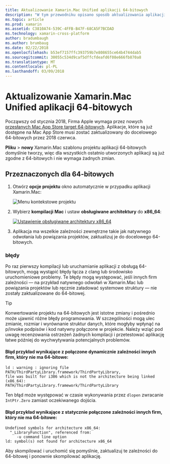 ```yaml
---
title: Aktualizowanie Xamarin.Mac Unified aplikacji 64-bitowych
description: "W tym przewodniku opisano sposób aktualizowania aplikacji Xamarin.Mac do docelowego 64-bitowych"
ms.topic: article
ms.prod: xamarin
ms.assetid: C3810A74-539C-4FFB-B47F-68CA5F7BCDAD
ms.technology: xamarin-cross-platform
author: bradumbaugh
ms.author: brumbaug
ms.date: 02/22/2018
ms.openlocfilehash: b53ef7157ffc393759b7e808655ce64b4744dab5
ms.sourcegitcommit: 30055c534d9caf5dffcfdeafd6f08e666fb870a8
ms.translationtype: MT
ms.contentlocale: pl-PL
ms.lasthandoff: 03/09/2018
---
```

# <a name="updating-xamarinmac-unified-applications-to-64-bit"></a>Aktualizowanie Xamarin.Mac Unified aplikacji 64-bitowych

Począwszy od stycznia 2018, Firma Apple wymaga przez nowych [przesłanych Mac App Store target 64-bitowych](https://developer.apple.com/news/?id=06282017a). Aplikacje, które są już dostępne na Mac App Store musi zostać zaktualizowany do docelowego 64-bitowych przez 2018 czerwca.

**Pliku** > **nowy** Xamarin.Mac szablonu projektu aplikacji 64-bitowych domyślnie tworzy, więc dla wszystkich ostatnio utworzonych aplikacji są już zgodne z 64-bitowych i nie wymaga żadnych zmian.

## <a name="targeting-64-bit"></a>Przeznaczonych dla 64-bitowych

1. Otwórz **opcje projektu** okno automatycznie w przypadku aplikacji Xamarin.Mac:

   ![Menu kontekstowe projektu](mac-64-bit-images/1-contextual_menu-vsmac.png "menu kontekstowe dla projektu")

2. Wybierz **kompilacji Mac** i ustaw **obsługiwane architektury** do **x86\_64**:

   [![Ustawienie obsługiwane architektury x86_64](mac-64-bit-images/2-project_options-vsmac.png "x86_64 ustawienie obsługiwane architektury")](mac-64-bit-images/2-project_options-vsmac-large.png#lightbox)

3. Aplikacja ma wszelkie zależności zewnętrzne takie jak natywnego odwołania lub powiązania projektów, zaktualizuj je do docelowego 64-bitowych.

### <a name="errors"></a>błędy

Po raz pierwszy kompilacji lub uruchamianie aplikacji z obsługą 64-bitowych, mogą wystąpić błędy łącza z clang lub środowisko uruchomieniowe problemy. Te błędy mogą występować, jeśli innych firm zależności — na przykład natywnego odwołań w Xamarin.Mac lub powiązania projektów lub ręcznie załadować systemowe struktury — nie zostały zaktualizowane do 64-bitowej.

> [!TIP]
> Konwertowanie projektu na 64-bitowych jest istotne zmiany i pośrednio może ujawnić różne błędy programowania. W szczególności mogą ulec zmianie, rozmiar i wyrównanie struktur danych, które mogłyby wpłynąć na p/invoke podpisów i kod natywny połączone w projekcie. Należy wziąć pod uwagę recenzowania ostrzeżeń żadnych kompilacji i przetestować aplikację łatwe później do wychwytywania potencjalnych problemów.

#### <a name="example-error-resulting-from-a-dynamically-linked-third-party-dependency-that-does-not-target-64-bit"></a>Błąd przykład wynikające z połączone dynamicznie zależności innych firm, który nie ma 64-bitowe:

```console
ld : warning : ignoring file PATH/ThirdPartyLibrary.framework/ThirdPartyLibrary, 
file was built for i386 which is not the architecture being linked (x86_64): 
PATH/ThirdPartyLibrary.framework/ThirdPartyLibrary 
```

Ten błąd może występować w czasie wykonywania przez `dlopen` zwracanie `IntPtr.Zero` zamiast oczekiwanego dojścia.

#### <a name="example-error-resulting-from-a-statically-linked-third-party-dependency-that-does-not-target-64-bit"></a>Błąd przykład wynikające z statycznie połączone zależności innych firm, który nie ma 64-bitowe:

```console
Undefined symbols for architecture x86_64:
  "_LibraryFunction", referenced from:
     -u command line option
ld: symbol(s) not found for architecture x86_64 
```

Aby skompilować i uruchomić się pomyślnie, zaktualizuj te zależności do 64-bitowej i ponownie skompilować aplikację.

